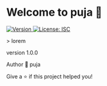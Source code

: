 <h1> Welcome to puja 👋</h1> 
<p>
<a href="https://www.npmjs.com/package/my-readme-latest" target="_blank">
<img alt="Version" src="https://img.shields.io/npm/v/readme-generator.svg">
</a>
<a href="#" target="_blank">
<img alt="License: ISC" src="https://img.shields.io/badge/License-ISC-yellow.svg" />
</a>
</p>
> lorem
<p>version 1.0.0</p>
<p>Author 👤 puja</p>
<p>Give a ⭐️ if this project helped you!</p>
